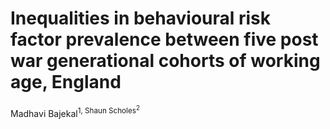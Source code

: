 # Inequalities in behavioural risk factor prevalence between five post war generational cohorts of working age, England
Madhavi Bajekal<sup>1, Shaun Scholes<sup>2
